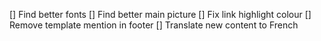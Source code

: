 [] Find better fonts
[] Find better main picture
[] Fix link highlight colour
[] Remove template mention in footer
[] Translate new content to French
